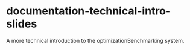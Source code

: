 # documentation-technical-intro-slides
A more technical introduction to the optimizationBenchmarking system.

